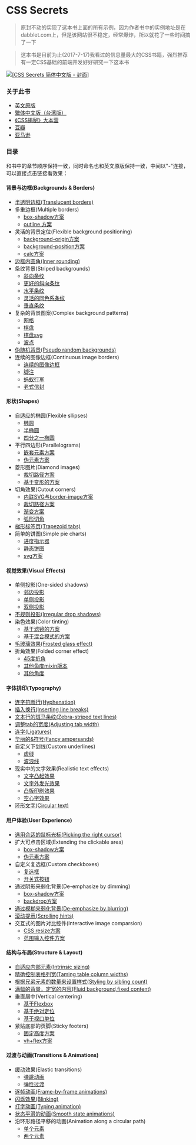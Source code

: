 # CSS Secrets

> 原封不动的实现了这本书上面的所有示例，因为作者书中的实例地址是在dabblet.com上，但是该网站很不稳定，经常爆炸，所以就花了一些时间搞了一下

> 这本书是目前为止(2017-7-17)我看过的信息量最大的CSS书籍，强烈推荐有一定CSS基础的前端开发好好研究一下这本书

[![[CSS Secrets 简体中文版 - 封面]](https://cloud.githubusercontent.com/assets/1231359/14773652/5bf7c006-0adf-11e6-8712-70be89b3b97d.jpg)](https://github.com/cssmagic/CSS-Secrets/issues/31)

### 关于此书

* [英文原版](https://books.google.com.hk/books?id=nokNCgAAQBAJ&printsec=frontcover)
* [繁体中文版（台湾版）](https://github.com/cssmagic/CSS-Secrets/issues/24)
* [《CSS揭秘》大本营](http://book.cssmagic.net/)
* [豆瓣](https://book.douban.com/subject/26295140/)
* [亚马逊](https://www.amazon.com/CSS-Secrets-Solutions-Everyday-Problems/dp/1449372635)

### 目录
和书中的章节顺序保持一致，同时命名也和英文原版保持一致，中间以"-"连接，可以直接点击链接看效果：

#### 背景与边框(Backgrounds & Borders)
* [半透明边框(Translucent borders)](https://merrier.github.io/CSS-Secrets/backgrounds&borders/translucent-borders/translucent-borders.html)
* 多重边框(Multiple borders)
    * [box-shadow方案](https://merrier.github.io/CSS-Secrets/backgrounds&borders/multiple-borders/box-shadow.html)
    * [outline 方案](https://merrier.github.io/CSS-Secrets/backgrounds&borders/multiple-borders/outline.html)
* 灵活的背景定位(Flexible background positioning)
    * [background-origin方案](https://merrier.github.io/CSS-Secrets/backgrounds&borders/flexible-background-positioning/background-origin.html)
    * [background-position方案](https://merrier.github.io/CSS-Secrets/backgrounds&borders/flexible-background-positioning/background-position.html)
    * [calc方案](https://merrier.github.io/CSS-Secrets/backgrounds&borders/flexible-background-positioning/calc.html)
* [边框内圆角(Inner rounding)](https://merrier.github.io/CSS-Secrets/backgrounds&borders/inner-rounding/inner-rounding.html)
* 条纹背景(Striped backgrounds)
    * [斜向条纹](https://merrier.github.io/CSS-Secrets/backgrounds&borders/striped-backgrounds/diagonal-stripes.html)
    * [更好的斜向条纹](https://merrier.github.io/CSS-Secrets/backgrounds&borders/striped-backgrounds/diagonal-stripes-60deg.html)
    * [水平条纹](https://merrier.github.io/CSS-Secrets/backgrounds&borders/striped-backgrounds/horizontal-stripes.html)
    * [灵活的同色系条纹](https://merrier.github.io/CSS-Secrets/backgrounds&borders/striped-backgrounds/subtle-stripes.html)
    * [垂直条纹](https://merrier.github.io/CSS-Secrets/backgrounds&borders/striped-backgrounds/vertical-stripes.html)
* 复杂的背景图案(Complex background patterns)
    * [网格](https://merrier.github.io/CSS-Secrets/backgrounds&borders/complex-background-patterns/blueprint.html)
    * [棋盘](https://merrier.github.io/CSS-Secrets/backgrounds&borders/complex-background-patterns/checkboard.html)
    * [棋盘svg](https://merrier.github.io/CSS-Secrets/backgrounds&borders/complex-background-patterns/checkboard-svg.html)
    * [波点](https://merrier.github.io/CSS-Secrets/backgrounds&borders/complex-background-patterns/polka.html)
* [伪随机背景(Pseudo random backgrounds)](https://merrier.github.io/CSS-Secrets/backgrounds&borders/pseudo-random-backgrounds/cicada-stripes.html)
* 连续的图像边框(Continuous image borders)
    * [连续的图像边框](https://merrier.github.io/CSS-Secrets/backgrounds&borders/continuous-image-borders/continuous-image-borders.html)
    * [脚注](https://merrier.github.io/CSS-Secrets/backgrounds&borders/continuous-image-borders/footnote.html)
    * [蚂蚁行军](https://merrier.github.io/CSS-Secrets/backgrounds&borders/continuous-image-borders/marching-ants.html)
    * [老式信封](https://merrier.github.io/CSS-Secrets/backgrounds&borders/continuous-image-borders/vintage-envelope.html)

#### 形状(Shapes)
* 自适应的椭圆(Flexible sllipses)
    * [椭圆](https://merrier.github.io/CSS-Secrets/flexible-ellipses/ellipse.html)
    * [半椭圆](https://merrier.github.io/CSS-Secrets/flexible-ellipses/half-ellipse.html)
    * [四分之一椭圆](https://merrier.github.io/CSS-Secrets/flexible-ellipses/quarter-ellipse.html)
* 平行四边形(Parallelograms)
    * [嵌套元素方案](https://merrier.github.io/CSS-Secrets/parallelograms/parallelograms.html)
    * [伪元素方案](https://merrier.github.io/CSS-Secrets/parallelograms/parallelograms-pseudo.html)
* 菱形图片(Diamond images)
    * [裁切路径方案](https://merrier.github.io/CSS-Secrets/diamond-images/diamond-clip.html)
    * [基于变形的方案](https://merrier.github.io/CSS-Secrets/diamond-images/diamond-images/html)
* 切角效果(Cutout corners)
    * [内联SVG与border-image方案](https://merrier.github.io/CSS-Secrets/cutout-corners/bevel-corners.html)
    * [裁切路径方案](https://merrier.github.io/CSS-Secrets/cutout-corners/bevel-corners-clipped.html)
    * [渐变方案](https://merrier.github.io/CSS-Secrets/cutout-corners/bevel-corners-gradients.html)
    * [弧形切角](https://merrier.github.io/CSS-Secrets/cutout-corners/scoop-corners.html)
* [梯形标签页(Trapezoid tabs)](https://merrier.github.io/CSS-Secrets/trapezoid-tabs/trapezoid-tabs.html)
* 简单的饼图(Simple pie charts)
    * [进度指示器](https://merrier.github.io/CSS-Secrets/simple-pie-charts/pie-animated.html)
    * [静态饼图](https://merrier.github.io/CSS-Secrets/simple-pie-charts/pie-static.html)
    * [svg方案](https://merrier.github.io/CSS-Secrets/simple-pie-charts/pie-svg.html)

#### 视觉效果(Visual Effects)
* 单侧投影(One-sided shadows)
    * [邻边投影](https://merrier.github.io/CSS-Secrets/one-sided-shadows/shadow-2-sides.html)
    * [单侧投影](https://merrier.github.io/CSS-Secrets/one-sided-shadows/shadow-one-side.html)
    * [双侧投影](https://merrier.github.io/CSS-Secrets/one-sided-shadows/shadow-opposite-sides.html)
* [不规则投影(Irregular drop shadows)](https://merrier.github.io/CSS-Secrets/irregular-drop-shadows/drop-shadow.html)
* 染色效果(Color tinting)
    * [基于滤镜的方案](https://merrier.github.io/CSS-Secrets/color-tinting/color-tint.html)
    * [基于混合模式的方案](https://merrier.github.io/CSS-Secrets/color-tinting/color-tint-filter.html)
* [毛玻璃效果(Frosted glass effect)](https://merrier.github.io/CSS-Secrets/frosted-glass-effect/frosted-glass.html)
* 折角效果(Folded corner effect)
    * [45度折角](https://merrier.github.io/CSS-Secrets/folded-corner-effect/folded-corner.html)
    * [其他角度mixin版本](https://merrier.github.io/CSS-Secrets/folded-corner-effect/folded-corner-mixin.html)
    * [其他角度](https://merrier.github.io/CSS-Secrets/folded-corner-effect/folded-corner-realistic.html)

#### 字体排印(Typography)
* [连字符断行(Hyphenation)](https://merrier.github.io/CSS-Secrets/hyphenation/hyphenation.html)
* [插入换行(Inserting line breaks)](https://merrier.github.io/CSS-Secrets/inserting-line-breaks/line-breaks.html)
* [文本行的斑马条纹(Zebra-striped text lines)](https://merrier.github.io/CSS-Secrets/zebra-striped-text-lines/zebra-lines.html)
* [调整tab的宽度(Adjusting tab width)](https://merrier.github.io/CSS-Secrets/adjusting-tab-width/tab-size.html)
* [连字(Ligatures)](https://merrier.github.io/CSS-Secrets/ligatures/ligatures.html)
* [华丽的&符号(Fancy ampersands)](https://merrier.github.io/CSS-Secrets/fancy-ampersands/ampersands.html)
* 自定义下划线(Custom underlines)
    * [虚线](https://merrier.github.io/CSS-Secrets/custom-underlines/underlines.html)
    * [波浪线](https://merrier.github.io/CSS-Secrets/custom-underlines/wavy-underlines.html)
* 现实中的文字效果(Realistic text effects)
    * [文字凸起效果](https://merrier.github.io/CSS-Secrets/realistic-text-effects/extruded.html)
    * [文字外发光效果](https://merrier.github.io/CSS-Secrets/realistic-text-effects/glow.html)
    * [凸版印刷效果](https://merrier.github.io/CSS-Secrets/realistic-text-effects/letterpress.html)
    * [空心字效果](https://merrier.github.io/CSS-Secrets/realistic-text-effects/stroked-text.html)
* [环形文字(Circular text)](https://merrier.github.io/CSS-Secrets/circular-text/circular-text.html)

#### 用户体验(User Experience)
* [选用合适的鼠标光标(Picking the right cursor)](https://merrier.github.io/CSS-Secrets/picking-the-right-cursor/disabled.html)
* 扩大可点击区域(Extending the clickable area)
    * [box-shadow方案](https://merrier.github.io/CSS-Secrets/extending-the-clickable-area/hit-area.html)
    * [伪元素方案](https://merrier.github.io/CSS-Secrets/extending-the-clickable-area/hit-area-border.html)
* 自定义复选框(Custom checkboxes)
    * [复选框](https://merrier.github.io/CSS-Secrets/custom-checkboxes/checkboxes.html)
    * [开关式按钮](https://merrier.github.io/CSS-Secrets/custom-checkboxes/toggle-buttons.html)
* 通过阴影来弱化背景(De-emphasize by dimming)
    * [box-shadow方案](https://merrier.github.io/CSS-Secrets/deemphasize-by-dimming/dimming-box-shadow.html)
    * [backdrop方案](https://merrier.github.io/CSS-Secrets/deemphasize-by-dimming/native-modal.html)
* [通过模糊来弱化背景(De-emphasize by blurring)](deemphasize-by-bluring/deemphasizing-blur.html)
* [滚动提示(Scrolling hints)](https://merrier.github.io/CSS-Secrets/scrolling-hints/scrolling-hints.html)
* 交互式的图片对比控件(Interactive image comparsion)
    * [CSS resize方案](https://merrier.github.io/CSS-Secrets/interactive-image-comparison/image-slider.html)
    * [范围输入控件方案](https://merrier.github.io/CSS-Secrets/interactive-image-comparison/image-slider-range.html)

#### 结构与布局(Structure & Layout)
* [自适应内部元素(Intrinsic sizing)](https://merrier.github.io/CSS-Secrets/intrinsic-sizing/intrinsic-sizing.html)
* [精确控制表格列宽(Taming table column widths)](https://merrier.github.io/CSS-Secrets/taming-table-column-widths/table-column-widths.html)
* [根据兄弟元素的数量来设置样式(Styling by sibling count)](https://merrier.github.io/CSS-Secrets/styling-by-sibling-count/styling-sibling-count.html)
* [满幅的背景，定宽的内容(Fluid background,fixed content)](https://merrier.github.io/CSS-Secrets/fluid-background-fixed-content/fluid-fixed.html)
* 垂直居中(Vertical centering)
    * [基于Flexbox](https://merrier.github.io/CSS-Secrets/vertical-centering/vertical-centering.html)
    * [基于绝对定位](https://merrier.github.io/CSS-Secrets/vertical-centering/vertical-centering-abs.html)
    * [基于视口单位](https://merrier.github.io/CSS-Secrets/vertical-centering/vertical-centering-vh.html)
* 紧贴底部的页脚(Sticky footers)
    * [固定高度方案](https://merrier.github.io/CSS-Secrets/sticky-footers/sticky-footer.html)
    * [vh+flex方案](https://merrier.github.io/CSS-Secrets/sticky-footers/sticky-footer-fixed.html)

#### 过渡与动画(Transitions & Animations)
* 缓动效果(Elastic transitions)
    * [弹跳动画](https://merrier.github.io/CSS-Secrets/elastic-transitions/bounce.html)
    * [弹性过渡](https://merrier.github.io/CSS-Secrets/elastic-transitions/elastic.html)
* [逐帧动画(Frame-by-frame animations)](https://merrier.github.io/CSS-Secrets/frame-by-frame-animations/frame-by-frame.html)
* [闪烁效果(Blinking)](https://merrier.github.io/CSS-Secrets/blinking/blink.html)
* [打字动画(Typing animation)](https://merrier.github.io/CSS-Secrets/typing-animation/typing.html)
* [状态平滑的动画(Smooth state animations)](https://merrier.github.io/CSS-Secrets/smooth-state-animations/state-animations.html)
* 沿环形路径平移的动画(Animation along a circular path)
    * [单个元素](https://merrier.github.io/CSS-Secrets/animation-along-a-circular-path/circular.html)
    * [两个元素](https://merrier.github.io/CSS-Secrets/animation-along-a-circular-path/circular-2elements.html)




